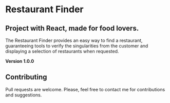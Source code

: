 # Restaurant Finder

## Project with React, made for food lovers.

The Restaurant Finder provides an easy way to find a restaurant, guaranteeing tools to verify the singularities from the customer and displaying a selection of restaurants when requested.

**Version 1.0.0**

## Contributing

Pull requests are welcome. Please, feel free to contact me for contributions and suggestions.

